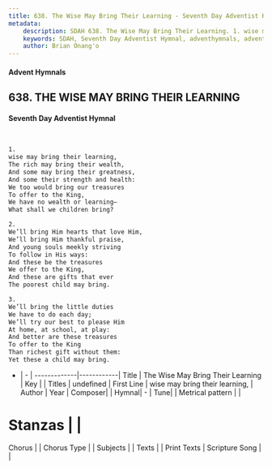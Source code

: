 ```yaml
---
title: 638. The Wise May Bring Their Learning - Seventh Day Adventist Hymnal
metadata:
    description: SDAH 638. The Wise May Bring Their Learning. 1. wise may bring their learning, The rich may bring their wealth, And some may bring their greatness, And some their strength and health: We too would bring our treasures To offer to the King, We have no wealth or learning— What shall we children bring?
    keywords: SDAH, Seventh Day Adventist Hymnal, adventhymnals, advent hymnals, The Wise May Bring Their Learning, wise may bring their learning, 
    author: Brian Onang'o
---
```


#### Advent Hymnals
## 638. THE WISE MAY BRING THEIR LEARNING
#### Seventh Day Adventist Hymnal

```txt


1.
wise may bring their learning,
The rich may bring their wealth,
And some may bring their greatness,
And some their strength and health:
We too would bring our treasures
To offer to the King,
We have no wealth or learning—
What shall we children bring?

2.
We’ll bring Him hearts that love Him,
We’ll bring Him thankful praise,
And young souls meekly striving
To follow in His ways:
And these be the treasures
We offer to the King,
And these are gifts that ever
The poorest child may bring.

3.
We’ll bring the little duties
We have to do each day;
We’ll try our best to please Him
At home, at school, at play:
And better are these treasures
To offer to the King
Than richest gift without them:
Yet these a child may bring.


```

- |   -  |
-------------|------------|
Title | The Wise May Bring Their Learning |
Key |  |
Titles | undefined |
First Line | wise may bring their learning, |
Author | 
Year | 
Composer|  |
Hymnal|  - |
Tune|  |
Metrical pattern | |
# Stanzas |  |
Chorus |  |
Chorus Type |  |
Subjects |  |
Texts |  |
Print Texts | 
Scripture Song |  |
  
